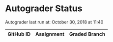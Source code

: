 # Autograder Status
Autograder last run at: October 30, 2018 at 11:40

| GitHub ID | Assignment | Graded Branch |
|-----------|------------|---------------|
